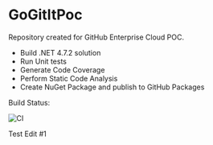 # GoGitItPoc
Repository created for GitHub Enterprise Cloud POC.

* Build .NET 4.7.2 solution
* Run Unit tests
* Generate Code Coverage
* Perform Static Code Analysis
* Create NuGet Package and publish to GitHub Packages

Build Status:

![CI](https://github.com/prgscloud/GoGitItPoc/workflows/CI/badge.svg)

Test Edit #1
